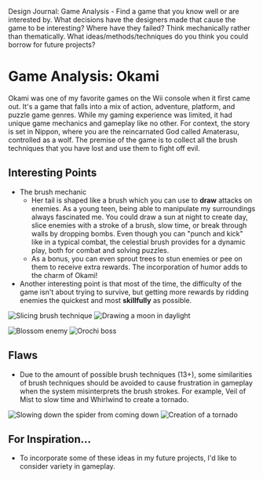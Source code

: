 Design Journal: Game Analysis - Find a game that you know well or are interested by. What decisions have the designers made that cause the game to be interesting? Where have they failed? Think mechanically rather than thematically. What ideas/methods/techniques do you think you could borrow for future projects?

# Game Analysis: Okami

Okami was one of my favorite games on the Wii console when it first came out. It's a game that falls into a mix of action, adventure, platform, and puzzle game genres. While my gaming experience was limited, it had unique game mechanics and gameplay like no other. For context, the story is set in Nippon, where you are the reincarnated God called Amaterasu, controlled as a wolf. The premise of the game is to collect all the brush techniques that you have lost and use them to fight off evil. 

## Interesting Points
- The brush mechanic
  - Her tail is shaped like a brush which you can use to **draw** attacks on enemies. As a young teen, being able to manipulate my surroundings always fascinated me. You could draw a sun at night to create day, slice enemies with a stroke of a brush, slow time, or break through walls by dropping bombs. Even though you can "punch and kick" like in a typical combat, the celestial brush provides for a dynamic play, both for combat and solving puzzles.
  - As a bonus, you can even sprout trees to stun enemies or pee on them to receive extra rewards. The incorporation of humor adds to the charm of Okami!
- Another interesting point is that most of the time, the difficulty of the game isn't about trying to survive, but getting more rewards by ridding enemies the quickest and most **skillfully** as possible. 

![Slicing brush technique](https://www.anuflora.com/game/wp-content/uploads/game/2021/01/image-18.png)
![Drawing a moon in daylight](https://www.gamereactor.eu/media/67/okamihd_2306713b.jpg)

![Blossom enemy](https://cdn.mos.cms.futurecdn.net/256c3d74c0f580d3428aa6b0cbb2b901-970-80.jpg.webp)
![Orochi boss](https://www.google.com/url?sa=i&url=https%3A%2F%2Fwww.olympcsmv.cz%2F%3Fq%3Dokami-hd-for-nintendo-switch-nintendo-official-site-ii-dnO4djsr&psig=AOvVaw3DkBjYdDxuK1Yf2mlccf32&ust=1707948931460000&source=images&cd=vfe&opi=89978449&ved=0CBMQjRxqGAoTCMie4PGrqYQDFQAAAAAdAAAAABCJAQ)

## Flaws
 - Due to the amount of possible brush techniques (13+), some similarities of brush techniques should be avoided to cause frustration in gameplay when the system misinterprets the brush strokes. For example, Veil of Mist to slow time and Whirlwind to create a tornado.

![Slowing down the spider from coming down](https://static.wikia.nocookie.net/okami/images/5/54/Veil_of_Mist_Scroll.png/revision/latest/scale-to-width-down/1000?cb=20210106141411)
![Creation of a tornado](https://static.wikia.nocookie.net/okami/images/3/34/Whirlwind_Scroll.png/revision/latest/scale-to-width-down/1000?cb=20210106144547)

## For Inspiration...
- To incorporate some of these ideas in my future projects, I'd like to consider variety in gameplay.

